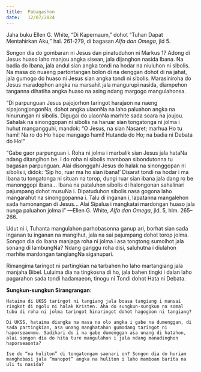 ```yaml
---
title:  Pabagashon
date:   12/07/2024
---
```


Jaha buku Ellen G. White, “Di Kapernaum,” dohot “Tuhan Dapat Mentahirkan Aku,” hal. 261-279, di bagasan _Alfa dan Omega_, jld 5.

Songon dia do gombaran ni Jesus dan pinatuduhon ni Markus 1? Adong di Jesus huaso laho manjou angka sisean, jala dijanghon nasida Ibana. Na badia do Ibana, jala andul sian angka tondi na hodar na niuluhon ni sibolis. Na masa do nuaeng partontangan bolon di na denggan dohot di na jahat, jala gumogo do huaso ni Jesus sian angka tondi ni sibolis. Marasiniroha do Jesus maradophon angka na marsahit jala mangurupi nasida, diampehon tanganna dihatiha angka huaso na asing ndang margogo mangulahonsa.

“Di parpunguan Jesus pajojorhon taringot harajaon na naeng sipajongjongonNa, dohot angka ulaonNa na laho paluahon angka na hinurungan ni sibolis. Digugai do ulaonNa marhite sada soara na joujou. Sahalak na sinonggopan ni sibolis na haruar sian tongatonga ni jolma i huhut mangangguhi, mandok: “O Jesus, na sian Nasaret; marhua Ho tu hami! Na ro do Ho hape mangago hami! Hutanda do Ho; na badia ni Debata do Ho!”

“Gabe gaor parpunguan i. Roha ni jolma i marbalik sian Jesus jala hataNa ndang ditangihon be. I do roha ni sibolis mamboan sibondutonna tu bagasan parpunguan. Alai disonggahi Jesus do halak na sinonggopan ni sibolis i, didok: ‘Sip ho, ruar ma ho sian ibana!’ Disarat tondi na hodar i ma ibana tu tongatonga ni situan na torop, dungi ruar sian ibana jala dang ro be manonggopi ibana... Ibana na pataluhon sibolis di halongonan sahalinari pajumpang dohot musuNa i. Dipatuduhon sibolis nasa gogona laho mangarahut na sinonggopanna i. Talu di inganan i, lapatanna mangalehon sada hamonangan di Jesus... Alai Sipalua i mangkatai mardongan huaso jala nunga paluahon jolma i” —Ellen G. White, _Alfa dan Omega_, jld. 5, hlm. 265–266.

Udut ni i, Tuhanta mangulahon parhobasonna ganup ari, borhat sian sada inganan tu inganan na mangihut, jala na sai pajumpang dohot torop jolma. Songon dia do Ibana manjaga roha ni jolma i asa tongtong sumolhot jala sonang di lambungNa? Ndang ganggu roha disi, saluhutna i diulahon marhite mardongan tangiangNa siganupari.

Rimangima taringot ni partingkian na tarbahen ho laho martangiang jala manjaha Bibel. Luluima dia na tingkosna di ho, jala bahen tingki i dalan laho pagarahon sada tondi hadamaeon, tinogu ni Tondi dohot Hata ni Debata.

**Sungkun-sungkun Sirangrangan**:

`Hataima di UKSS taringot ni tangiang jala boasa tangiang i mansai ringkot di ngolu ni halak Kristen. Aha do sungkun-sungkun na somal tubu di roha ni jolma taringot hinaringot dohot hagogoon ni tangiang?`

`Di UKSS, hataima diangka na masa na olo angka i gabe na dumenggan, di sada partingkian, asa unang manghatahon gumodang taringot ni haporseaonmu. Sadihari do i na gabe dumenggan asa unang di hatahon, alai songon dia do hita ture mangulahon i jala ndang manadinghon haporseaonta?`

`Ise do “na huliton” di tongatongam saonari on? Songon dia do huriam manghobasi jala “manopot” angka na huliton i laho mamboan barita na uli tu nasida?`